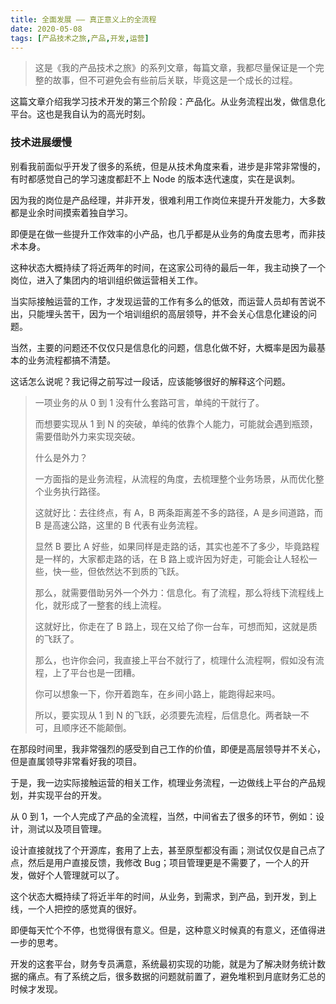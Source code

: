 ```yaml
---
title: 全面发展 —— 真正意义上的全流程
date: 2020-05-08
tags: [产品技术之旅,产品,开发,运营]
---
```


>  这是《我的产品技术之旅》的系列文章，每篇文章，我都尽量保证是一个完整的故事，但不可避免会有些前后关联，毕竟这是一个成长的过程。

这篇文章介绍我学习技术开发的第三个阶段：产品化。从业务流程出发，做信息化平台。这也是我自认为的高光时刻。

### 技术进展缓慢
别看我前面似乎开发了很多的系统，但是从技术角度来看，进步是非常非常慢的，有时都感觉自己的学习速度都赶不上 Node 的版本迭代速度，实在是讽刺。

因为我的岗位是产品经理，并非开发，很难利用工作岗位来提升开发能力，大多数都是业余时间摸索着独自学习。

即便是在做一些提升工作效率的小产品，也几乎都是从业务的角度去思考，而非技术本身。

这种状态大概持续了将近两年的时间，在这家公司待的最后一年，我主动换了一个岗位，进入了集团内的培训组织做运营相关工作。

当实际接触运营的工作，才发现运营的工作有多么的低效，而运营人员却有苦说不出，只能埋头苦干，因为一个培训组织的高层领导，并不会关心信息化建设的问题。

当然，主要的问题还不仅仅只是信息化的问题，信息化做不好，大概率是因为最基本的业务流程都搞不清楚。

这话怎么说呢？我记得之前写过一段话，应该能够很好的解释这个问题。

> 一项业务的从 0 到 1 没有什么套路可言，单纯的干就行了。
> 
> 而想要实现从 1 到 N 的突破，单纯的依靠个人能力，可能就会遇到瓶颈，需要借助外力来实现突破。
> 
> 什么是外力？
> 
> 一方面指的是业务流程，从流程的角度，去梳理整个业务场景，从而优化整个业务执行路径。
> 
> 这就好比：去往终点，有 A，B 两条距离差不多的路径，A 是乡间道路，而 B 是高速公路，这里的 B 代表有业务流程。
> 
> 显然 B 要比 A 好些，如果同样是走路的话，其实也差不了多少，毕竟路程是一样的，大家都走路的话，在 B 路上或许因为好走，可能会让人轻松一些，快一些，但依然达不到质的飞跃。
> 
> 那么，就需要借助另外一个外力：信息化。有了流程，那么将线下流程线上化，就形成了一整套的线上流程。
> 
> 这就好比，你走在了 B 路上，现在又给了你一台车，可想而知，这就是质的飞跃了。
> 
> 那么，也许你会问，我直接上平台不就行了，梳理什么流程啊，假如没有流程，上了平台也是一团糟。
> 
> 你可以想象一下，你开着跑车，在乡间小路上，能跑得起来吗。
> 
> 所以，要实现从 1 到 N 的飞跃，必须要先流程，后信息化。两者缺一不可，且顺序还不能颠倒。

在那段时间里，我非常强烈的感受到自己工作的价值，即便是高层领导并不关心，但是直属领导非常看好我的项目。

于是，我一边实际接触运营的相关工作，梳理业务流程，一边做线上平台的产品规划，并实现平台的开发。

从 0 到 1，一个人完成了产品的全流程，当然，中间省去了很多的环节，例如：设计，测试以及项目管理。

设计直接就找了个开源库，套用了上去，甚至原型都没有画；测试仅仅是自己点了点，然后是用户直接反馈，我修改 Bug；项目管理更是不需要了，一个人的开发，做好个人管理就可以了。

这个状态大概持续了将近半年的时间，从业务，到需求，到产品，到开发，到上线，一个人把控的感觉真的很好。

即便每天忙个不停，也觉得很有意义。但是，这种意义时候真的有意义，还值得进一步的思考。

开发的这套平台，财务专员满意，系统最初实现的功能，就是为了解决财务统计数据的痛点。有了系统之后，很多数据的问题就前置了，避免堆积到月底财务汇总的时候才发现。
